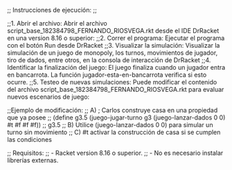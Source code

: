 ;; Instrucciones de ejecución:
;;

;;1.	Abrir el archivo: Abrir el archivo script_base_182384798_FERNANDO_RIOSVEGA.rkt desde el IDE DrRacket en una version 8.16 o superior: 
;;2.	Correr el programa: Ejecutar el programa con el botón Run desde DrRacket
;;3.	Visualizar la simulación: Visualizar la simulación de un juego de monopoly, los turnos, movimientos de jugador, tiro de dados, entre otros, en la consola de interacción de DrRacket
;;4.	Identificar la finalización del juego: El juego finaliza cuando un jugador entra en bancarrota. La función jugador-esta-en-bancarrota verifica si esto ocurre.
;;5.	Testeo de nuevas simulaciones: Puede modificar el contenido del archivo script_base_182384798_FERNANDO_RIOSVEGA.rkt  para evaluar nuevos escenarios de juego:

;;Ejemplo de modificación:
;; A)	; Carlos construye casa en una propiedad que ya posee
;; (define g3.5 (juego-jugar-turno g3 (juego-lanzar-dados 0 0) #t #f #f #f))
;; g3.5
;; B)	Utilice (juego-lanzar-dados 0 0) para simular un turno sin movimiento
;; C)	#t activar la construcción de casa si se cumplen las condiciones

;; Requisitos:
;; - Racket version 8.16 o superior.
;; - No es necesario instalar librerías externas.